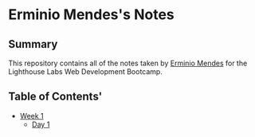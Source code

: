 # Erminio Mendes's Notes

## Summary 

This repository contains all of the notes taken by [Erminio Mendes](https://github.com/erminiomendes) for the Lighthouse Labs Web Development Bootcamp.


## Table of Contents'

* [Week 1](/Week_1)
  * [Day 1](/Week_1/Day_1)